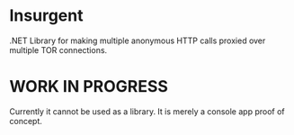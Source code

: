 # Insurgent

.NET Library for making multiple anonymous HTTP calls proxied over multiple TOR connections.

# WORK IN PROGRESS

Currently it cannot be used as a library. It is merely a console app proof of concept.